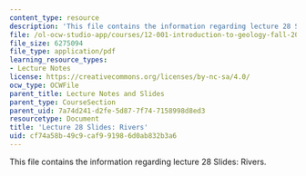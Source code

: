 ```yaml
---
content_type: resource
description: 'This file contains the information regarding lecture 28 Slides: Rivers.'
file: /ol-ocw-studio-app/courses/12-001-introduction-to-geology-fall-2013/cf74a58b49c9caf991986d0ab832b3a6_MIT12_001F13_Lec28Slides.pdf
file_size: 6275094
file_type: application/pdf
learning_resource_types:
- Lecture Notes
license: https://creativecommons.org/licenses/by-nc-sa/4.0/
ocw_type: OCWFile
parent_title: Lecture Notes and Slides
parent_type: CourseSection
parent_uid: 7a74d241-d2fe-5d87-7f74-7158998d8ed3
resourcetype: Document
title: 'Lecture 28 Slides: Rivers'
uid: cf74a58b-49c9-caf9-9198-6d0ab832b3a6
---
```

This file contains the information regarding lecture 28 Slides: Rivers.